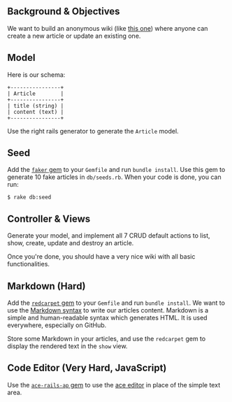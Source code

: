 ## Background & Objectives

We want to build an anonymous wiki (like [this one](https://wagon-wikinimous.herokuapp.com)) where anyone can create a new article
or update an existing one.

## Model

Here is our schema:

```
+----------------+
| Article        |
+----------------+
| title (string) |
| content (text) |
+----------------+
```

Use the right rails generator to generate the `Article` model.

## Seed

Add the [`faker` gem](https://github.com/stympy/faker) to your `Gemfile` and
run `bundle install`. Use this gem to generate 10 fake articles in
`db/seeds.rb`. When your code is done, you can run:

```terminal
$ rake db:seed
```

## Controller & Views

Generate your model, and implement all 7 CRUD default actions to
list, show, create, update and destroy an article.

Once you're done, you should have a very nice wiki with all basic functionalities.

## Markdown (Hard)

Add the [`redcarpet` gem](https://github.com/vmg/redcarpet) to your `Gemfile`
and run `bundle install`. We want to use the [Markdown syntax](https://github.com/adam-p/markdown-here/wiki/Markdown-Cheatsheet) to write our articles content.
Markdown is a simple and human-readable syntax which generates HTML. It is used
everywhere, especially on GitHub.

Store some Markdown in your articles, and use the `redcarpet` gem to display
the rendered text in the `show` view.

## Code Editor (Very Hard, JavaScript)

Use the [`ace-rails-ap` gem](https://github.com/codykrieger/ace-rails-ap) to
use the [ace editor](http://ace.c9.io) in place of the simple text area.


